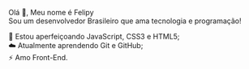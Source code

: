 Olá 👋, Meu nome é Felipy              
Sou um desenvolvedor Brasileiro que ama tecnologia e programação!

🌱 Estou aperfeiçoando JavaScript, CSS3 e HTML5;                               
☁️ Atualmente aprendendo Git e GitHub;                                    
⚡ Amo Front-End.



